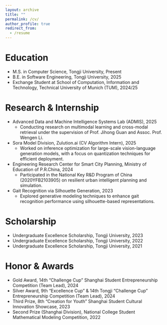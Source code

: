 ```yaml
---
layout: archive
title: ""
permalink: /cv/
author_profile: true
redirect_from:
  - /resume
---
```


Education
======
* M.S. in Computer Science, Tongji University, Present
* B.E. in Software Engineering, Tongji University, 2025
* Exchange Student at School of Computation, Information and Technology, Technical University of Munich (TUM), 2024/25  


Research & Internship
======
* Advanced Data and Machine Intelligence Systems Lab (ADMIS), 2025
  * Conducting research on multimodal learning and cross-modal retrieval under the supervision of Prof. Jihong Guan and Assoc. Prof. Wengen Li.
* Sora Model Division, Zulution.ai (CV Algorithm Intern), 2025
  * Worked on inference optimization for large-scale vision-language generation models, with a focus on quantization techniques for efficient deployment.
* Engineering Research Center for Smart City Planning, Ministry of Education of P.R.China, 2024
  * Participated in the National Key R&D Program of China (2020YFB2103905) on resilient urban intelligent planning and simulation.
* Gait Recognition via Silhouette Generation, 2023
  * Explored generative modeling techniques to enhance gait recognition performance using silhouette-based representations.


<!-- Teaching
======
  <ul>{% for post in site.teaching reversed %}
    {% include archive-single-cv.html %}
  {% endfor %}</ul> -->


Scholarship
======
* Undergraduate Excellence Scholarship, Tongji University, 2023
* Undergraduate Excellence Scholarship, Tongji University, 2022
* Undergraduate Excellence Scholarship, Tongji University, 2021

  
Honor & Awards
======
* Gold Award, 14th “Challenge Cup” Shanghai Student Entrepreneurship Competition (Team Lead), 2024
* Silver Award, 9th “Excellence Cup” & 14th Tongji “Challenge Cup” Entrepreneurship Competition (Team Lead), 2024
* Third Prize, 8th “Creation for Youth” Shanghai Student Cultural Innovation Showcase, 2023
* Second Prize (Shanghai Division), National College Student Mathematical Modeling Competition, 2022